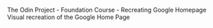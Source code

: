 The Odin Project -  Foundation Course - Recreating Google Homepage
Visual recreation of the Google Home Page
